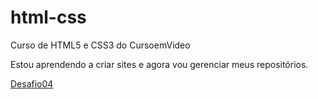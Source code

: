 # html-css
 Curso de HTML5 e CSS3 do CursoemVideo

 Estou aprendendo a criar sites e agora vou gerenciar meus repositórios.

 <a href="https://jrafaeljr.github.io/html-css/Desafios/desafio004/android.html">Desafio04</a>
